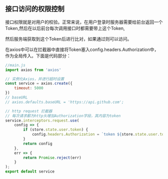 <!--
 * @Author: Vimalakirti
 * @Date: 2020-06-08 20:04:05
 * @LastEditTime: 2020-06-08 23:51:31
 * @Description: 
 * @FilePath: \vuepress-blog\docs\blog\VUE-Library\vue项目路由权限配置.md
--> 
## 接口访问的权限控制
接口权限就是对用户的校验。正常来说，在用户登录时服务器需要给前台返回一个Token,然后在以后前台每次调用接口时都需要带上这个Token,

然后服务端获取到这个Token后进行比对，如果通过则可以访问。

在axios中可以在拦截器中直接将Token塞入config.headers.Authorization中，作为全局传入。下面是代码部分：
```js
//main.js
import axios from 'axios'

// 实例化Axios，并进行超时设置
const service = axios.create({
    timeout: 5000
})
// baseURL
// axios.defaults.baseURL = 'https://api.github.com';

// http request 拦截器
// 每次请求都为http头增加Authorization字段，其内容为token
service.interceptors.request.use(
    config => {
        if (store.state.user.token) {
            config.headers.Authorization = `token ${store.state.user.token}`;
        }
        return config
    },
    err => {
        return Promise.reject(err)
    }
);
export default service
```